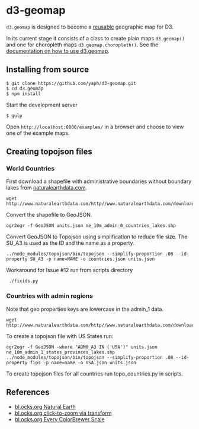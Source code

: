 # d3-geomap

`d3.geomap` is designed to become a
[reusable](http://bost.ocks.org/mike/chart/) geographic map for D3.

In its current stage it consists of a class to create plain maps `d3.geomap()`
and one for choropleth maps `d3.geomap.choropleth()`. See the [documentation on how to use d3.geomap](http://d3-geomap.github.io/).

## Installing from source

    $ git clone https://github.com/yaph/d3-geomap.git
    $ cd d3.geomap
    $ npm install

Start the development server

    $ gulp

Open `http://localhost:8000/examples/` in a browser and choose to view one of
the example maps.

## Creating topojson files

### World Countries

First download a shapefile with administrative boundaries without boundary lakes from [naturalearthdata.com](http://www.naturalearthdata.com/).

    wget http://www.naturalearthdata.com/http//www.naturalearthdata.com/download/10m/cultural/ne_10m_admin_0_countries_lakes.zip

Convert the shapefile to GeoJSON.

    ogr2ogr -f GeoJSON units.json ne_10m_admin_0_countries_lakes.shp

Convert GeoJSON to Topojson using simplification to reduce file size. The SU_A3 is used as the ID and the name as a property.

    ../node_modules/topojson/bin/topojson --simplify-proportion .08 --id-property SU_A3 -p name=NAME -o countries.json units.json

Workaround for Issue #12 run from scripts directory

     ./fixids.py

### Countries with admin regions

Note that geo properties keys are lowercase in the admin_1 data.

    wget http://www.naturalearthdata.com/http//www.naturalearthdata.com/download/10m/cultural/ne_10m_admin_1_states_provinces_lakes.zip

To create a topojson file with US States run:

    ogr2ogr -f GeoJSON -where "ADM0_A3 IN ('USA')" units.json ne_10m_admin_1_states_provinces_lakes.shp
    ../node_modules/topojson/bin/topojson --simplify-proportion .08 --id-property fips -p name=name -o USA.json units.json

To create topojson files for all countries run topo_countries.py in scripts.

## References

* [bl.ocks.org Natural Earth](http://bl.ocks.org/mbostock/4479477)
* [bl.ocks.org click-to-zoom via transform](http://bl.ocks.org/mbostock/2206590)
* [bl.ocks.org Every ColorBrewer Scale](http://bl.ocks.org/mbostock/5577023)